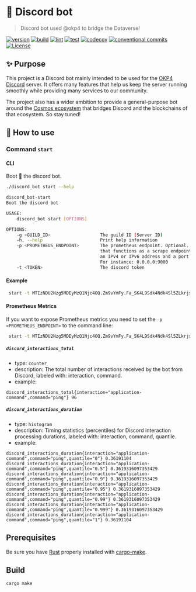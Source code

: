 # 🤖 Discord bot

> Discord bot used @okp4 to bridge the Dataverse!

[![version](https://img.shields.io/github/v/release/okp4/discord-bot?style=for-the-badge)](https://github.com/okp4/discord-bot/releases)
[![build](https://img.shields.io/github/workflow/status/okp4/discord-bot/Build?label=build&style=for-the-badge)](https://github.com/okp4/discord-bot/actions/workflows/build.yml)
[![lint](https://img.shields.io/github/workflow/status/okp4/discord-bot/Lint?label=lint&style=for-the-badge)](https://github.com/okp4/discord-bot/actions/workflows/lint.yml)
[![test](https://img.shields.io/github/workflow/status/okp4/discord-bot/Test?label=test&style=for-the-badge)](https://github.com/okp4/discord-bot/actions/workflows/test.yml)
[![codecov](https://img.shields.io/codecov/c/github/okp4/discord-bot?style=for-the-badge&token=K5CYM8TQQY)](https://codecov.io/gh/okp4/discord-bot)
[![conventional commits](https://img.shields.io/badge/Conventional%20Commits-1.0.0-yellow.svg?style=for-the-badge)](https://conventionalcommits.org)
[![License](https://img.shields.io/badge/License-BSD_3--Clause-blue.svg?style=for-the-badge)](https://opensource.org/licenses/BSD-3-Clause)

## ✨ Purpose

This project is a Discord bot mainly intended to be used for the [OKP4 Discord](https://discord.gg/okp4) server. It offers many features that help us keep the server running smoothly while providing many services to our community.

The project also has a wider ambition to provide a general-purpose bot around the [Cosmos ecosystem](https://cosmos.network) that bridges Discord and the blockchains of that ecosystem.
So stay tuned!

## 📄 How to use

### Command `start`

#### CLI

Boot 🚀 the discord bot.

```sh
./discord_bot start --help
```

```sh
discord_bot-start 
Boot the discord bot

USAGE:
    discord_bot start [OPTIONS]

OPTIONS:
    -g <GUILD_ID>                   The guild ID (Server ID)
    -h, --help                      Print help information
    -p <PROMETHEUS_ENDPOINT>        The prometheus endpoint. Optional. Configures an HTTP exporter
                                    that functions as a scrape endpoint for prometheus. The value is
                                    an IPv4 or IPv6 address and a port number, separated by a colon.
                                    For instance: 0.0.0.0:9000
    -t <TOKEN>                      The discord token
```

#### Example

```sh
 start -t MTIzNDU2Nzg5MDEyMzQ1Njc4OQ.Zm9vYmFy.Fa_SK4L9Sdk4Ndk4Sl5ZLkrjs4fk456DHKsqED -g 1234567890123456789
```

#### Prometheus Metrics

If you want to expose Prometheus metrics you need to set the `-p <PROMETHEUS_ENDPOINT>` to the command line:

```sh
 start -t MTIzNDU2Nzg5MDEyMzQ1Njc4OQ.Zm9vYmFy.Fa_SK4L9Sdk4Ndk4Sl5ZLkrjs4fk456DHKsqED -g 1234567890123456789 -p 127.0.0.1:9000
```

##### `discord_interactions_total`

- type: `counter`
- description: The total number of interactions received by the bot from Discord, labeled with: interaction, command.
- example:

```text
discord_interactions_total{interaction="application-command",command="ping"} 96
```

##### `discord_interactions_duration`

- type: `histogram`
- description: Timing statistics (percentiles) for Discord interaction processing durations, labeled with: interaction, command, quantile.
- example:

```text
discord_interactions_duration{interaction="application-command",command="ping",quantile="0"} 0.36191104
discord_interactions_duration{interaction="application-command",command="ping",quantile="0.5"} 0.3619316097353429
discord_interactions_duration{interaction="application-command",command="ping",quantile="0.9"} 0.3619316097353429
discord_interactions_duration{interaction="application-command",command="ping",quantile="0.95"} 0.3619316097353429
discord_interactions_duration{interaction="application-command",command="ping",quantile="0.99"} 0.3619316097353429
discord_interactions_duration{interaction="application-command",command="ping",quantile="0.999"} 0.3619316097353429
discord_interactions_duration{interaction="application-command",command="ping",quantile="1"} 0.36191104
```

## Prerequisites

Be sure you have [Rust](https://www.rust-lang.org/tools/install) properly installed with [cargo-make](https://github.com/sagiegurari/cargo-make).

## Build

```sh
cargo make
```
